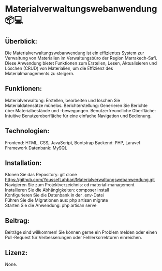 **<h1>Materialverwaltungswebanwendung 📦💻</h1>**

**<h2>Überblick:</h2>**
Die Materialverwaltungswebanwendung ist ein effizientes System zur Verwaltung von Materialien im Verwaltungsbüro der Region Marrakech-Safi. Diese Anwendung bietet Funktionen zum Erstellen, Lesen, Aktualisieren und Löschen (CRUD) von Materialien, um die Effizienz des Materialmanagements zu steigern.

**<h2>Funktionen:</h2>**
Materialverwaltung: Erstellen, bearbeiten und löschen Sie Materialdatensätze mühelos.
Berichterstellung: Generieren Sie Berichte über Materialbestände und -bewegungen.
Benutzerfreundliche Oberfläche: Intuitive Benutzeroberfläche für eine einfache Navigation und Bedienung.

**<h2>Technologien:</h2>**
Frontend: HTML, CSS, JavaScript, Bootstrap
Backend: PHP, Laravel Framework
Datenbank: MySQL

**<h2>Installation:</h2>**
Klonen Sie das Repository: git clone https://github.com/YoussefLahbari/Materialverwaltungswebanwendung.git </br>
Navigieren Sie zum Projektverzeichnis: cd material-management </br>
Installieren Sie die Abhängigkeiten: composer install </br>
Konfigurieren Sie die Datenbank in der .env-Datei </br>
Führen Sie die Migrationen aus: php artisan migrate </br>
Starten Sie die Anwendung: php artisan serve </br>

**<h2>Beitrag: </h2>**
Beiträge sind willkommen! Sie können gerne ein Problem melden oder einen Pull-Request für Verbesserungen oder Fehlerkorrekturen einreichen.

**<h2>Lizenz:</h2>**
None.
